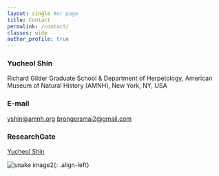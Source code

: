 ```yaml
---
layout: single #or page
title: Contact
permalink: /contact/
classes: wide
author_profile: true
---
```




### Yucheol Shin
Richard Gilder Graduate School & Department of Herpetology,
American Museum of Natural History (AMNH), New York, NY, USA 

### E-mail
[yshin@amnh.org](mailto:yshin@amnh.org)
[brongersmai2@gmail.com](mailto:brongersmai2@gmail.com)

### ResearchGate
[Yucheol Shin](https://www.researchgate.net/profile/Yucheol-Shin)

![snake image2](/assets/images/brevicauda_name_highres.png){: .align-left}




